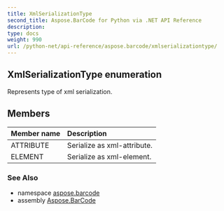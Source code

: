 ```yaml
---
title: XmlSerializationType
second_title: Aspose.BarCode for Python via .NET API Reference
description: 
type: docs
weight: 990
url: /python-net/api-reference/aspose.barcode/xmlserializationtype/
---
```


## XmlSerializationType enumeration

Represents type of xml serialization.

## Members
| Member name | Description |
| :- | :- |
|ATTRIBUTE|Serialize as xml-attribute.|
|ELEMENT|Serialize as xml-element.|

### See Also

* namespace [aspose.barcode](/barcode/python-net/api-reference/aspose.barcode/)
* assembly [Aspose.BarCode](/barcode/python-net/api-reference/)

